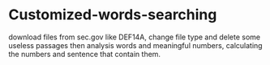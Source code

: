 # Customized-words-searching
download files from sec.gov like DEF14A, change file type and delete some useless passages then analysis words and meaningful numbers, calculating the numbers and sentence that contain them.

